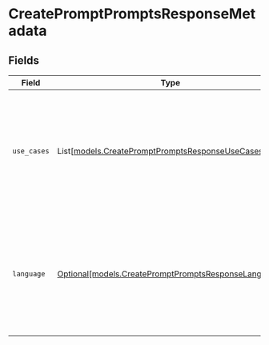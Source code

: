 # CreatePromptPromptsResponseMetadata


## Fields

| Field                                                                                                                     | Type                                                                                                                      | Required                                                                                                                  | Description                                                                                                               |
| ------------------------------------------------------------------------------------------------------------------------- | ------------------------------------------------------------------------------------------------------------------------- | ------------------------------------------------------------------------------------------------------------------------- | ------------------------------------------------------------------------------------------------------------------------- |
| `use_cases`                                                                                                               | List[[models.CreatePromptPromptsResponseUseCases](../models/createpromptpromptsresponseusecases.md)]                      | :heavy_minus_sign:                                                                                                        | A list of use cases that the prompt is meant to be used for. Use this field to categorize the prompt for your own purpose |
| `language`                                                                                                                | [Optional[models.CreatePromptPromptsResponseLanguage]](../models/createpromptpromptsresponselanguage.md)                  | :heavy_minus_sign:                                                                                                        | The language that the prompt is written in. Use this field to categorize the prompt for your own purpose                  |